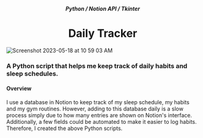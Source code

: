 <h5 align="center">Python / Notion API / Tkinter </h5>
<h1 align="center">Daily Tracker<br>
</h1>

![Screenshot 2023-05-18 at 10 59 03 AM](https://github.com/arianadaris/daily-tracker/assets/73635827/99f6bb6d-d40b-46e1-9c35-063c6303c2d5)

<h3>A Python script that helps me keep track of daily habits and sleep schedules.</h3>

<h4>Overview</h4>
<p>I use a database in Notion to keep track of my sleep schedule, my habits and my gym routines. However, adding to this database daily is a slow process simply due to how many entries are shown on Notion's interface. Additionally, a few fields could be automated to make it easier to log habits. Therefore, I created the above Python scripts.</p>
